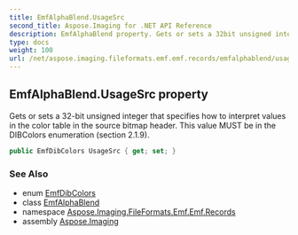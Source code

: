 ```yaml
---
title: EmfAlphaBlend.UsageSrc
second_title: Aspose.Imaging for .NET API Reference
description: EmfAlphaBlend property. Gets or sets a 32bit unsigned integer that specifies how to interpret values in the color table in the source bitmap header. This value MUST be in the DIBColors enumeration section 2.1.9
type: docs
weight: 100
url: /net/aspose.imaging.fileformats.emf.emf.records/emfalphablend/usagesrc/
---
```

## EmfAlphaBlend.UsageSrc property

Gets or sets a 32-bit unsigned integer that specifies how to interpret values in the color table in the source bitmap header. This value MUST be in the DIBColors enumeration (section 2.1.9).

```csharp
public EmfDibColors UsageSrc { get; set; }
```

### See Also

* enum [EmfDibColors](../../../aspose.imaging.fileformats.emf.emf.consts/emfdibcolors/)
* class [EmfAlphaBlend](../)
* namespace [Aspose.Imaging.FileFormats.Emf.Emf.Records](../../emfalphablend/)
* assembly [Aspose.Imaging](../../../)


